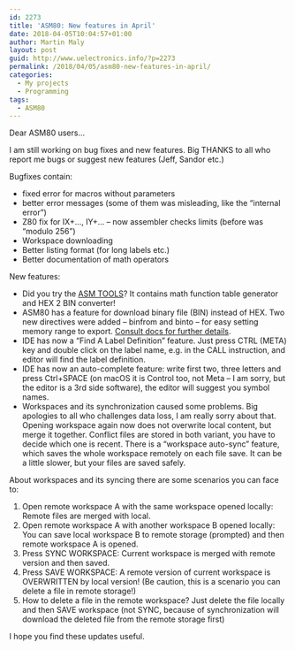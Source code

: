 ```yaml
---
id: 2273
title: 'ASM80: New features in April'
date: 2018-04-05T10:04:57+01:00
author: Martin Maly
layout: post
guid: http://www.uelectronics.info/?p=2273
permalink: /2018/04/05/asm80-new-features-in-april/
categories:
  - My projects
  - Programming
tags:
  - ASM80
---
```

Dear ASM80 users&#8230;

I am still working on bug fixes and new features. Big THANKS to all who report me bugs or suggest new features (Jeff, Sandor etc.)

Bugfixes contain:

  * fixed error for macros without parameters
  * better error messages (some of them was misleading, like the &#8220;internal error&#8221;)
  * Z80 fix for IX+&#8230;, IY+&#8230; &#8211; now assembler checks limits (before was &#8220;modulo 256&#8221;)
  * Workspace downloading
  * Better listing format (for long labels etc.)
  * Better documentation of math operators

New features:

  * Did you try the [ASM TOOLS](https://www.asm80.com/tools/index.html)? It contains math function table generator and HEX 2 BIN converter!
  * ASM80 has a feature for download binary file (BIN) instead of HEX. Two new directives were added &#8211; binfrom and binto &#8211; for easy setting memory range to export. [Consult docs for further details](https://maly.gitbooks.io/asm80/directives.html).
  * IDE has now a &#8220;Find A Label Definition&#8221; feature. Just press CTRL (META) key and double click on the label name, e.g. in the CALL instruction, and editor will find the label definition.
  * IDE has now an auto-complete feature: write first two, three letters and press Ctrl+SPACE (on macOS it is Control too, not Meta &#8211; I am sorry, but the editor is a 3rd side software), the editor will suggest you symbol names.
  * Workspaces and its synchronization caused some problems. Big apologies to all who challenges data loss, I am really sorry about that. Opening workspace again now does not overwrite local content, but merge it together. Conflict files are stored in both variant, you have to decide which one is recent. There is a &#8220;workspace auto-sync&#8221; feature, which saves the whole workspace remotely on each file save. It can be a little slower, but your files are saved safely.

About workspaces and its syncing there are some scenarios you can face to:

  1. Open remote workspace A with the same workspace opened locally: Remote files are merged with local.
  2. Open remote workspace A with another workspace B opened locally: You can save local workspace B to remote storage (prompted) and then remote workspace A is opened.
  3. Press SYNC WORKSPACE: Current workspace is merged with remote version and then saved.
  4. Press SAVE WORKSPACE: A remote version of current workspace is OVERWRITTEN by local version! (Be caution, this is a scenario you can delete a file in remote storage!)
  5. How to delete a file in the remote workspace? Just delete the file locally and then SAVE workspace (not SYNC, because of synchronization will download the deleted file from the remote storage first)

I hope you find these updates useful.